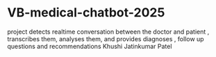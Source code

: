 # VB-medical-chatbot-2025
project detects realtime conversation between the doctor and patient , transcribes them, analyses them, and provides diagnoses , follow up questions and recommendations 
Khushi Jatinkumar Patel
